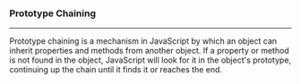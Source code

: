 ### Prototype Chaining
---
Prototype chaining is a mechanism in JavaScript by which an object can inherit properties and methods from another object. If a property or method is not found in the object, JavaScript will look for it in the object's prototype, continuing up the chain until it finds it or reaches the end.

